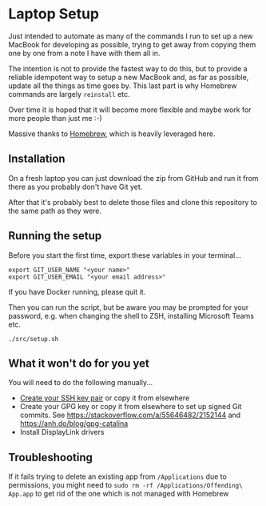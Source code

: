 # Laptop Setup

Just intended to automate as many of the commands I run to set up a new MacBook for developing as possible, trying to get away from copying them one by one from a note I have with them all in.

The intention is not to provide the fastest way to do this, but to provide a reliable idempotent way to setup a new MacBook and, as far as possible, update all the things as time goes by. This last part is why Homebrew commands are largely `reinstall` etc.

Over time it is hoped that it will become more flexible and maybe work for more people than just me :-)

Massive thanks to [Homebrew](https://brew.sh/), which is heavily leveraged here.

## Installation

On a fresh laptop you can just download the zip from GitHub and run it from there as you probably don't have Git yet.

After that it's probably best to delete those files and clone this repository to the same path as they were.

## Running the setup

Before you start the first time, export these variables in your terminal...

    export GIT_USER_NAME "<your name>"
    export GIT_USER_EMAIL "<your email address>"

If you have Docker running, please quit it.

Then you can run the script, but be aware you may be prompted for your password, e.g. when changing the shell to ZSH, installing Microsoft Teams etc.

    ./src/setup.sh

## What it won't do for you yet

You will need to do the following manually...

* [Create your SSH key pair](https://docs.github.com/en/github/authenticating-to-github/generating-a-new-ssh-key-and-adding-it-to-the-ssh-agent#generating-a-new-ssh-key) or copy it from elsewhere
* Create your GPG key or copy it from elsewhere to set up signed Git commits. See https://stackoverflow.com/a/55646482/2152144 and https://anh.do/blog/gpg-catalina
* Install DisplayLink drivers

## Troubleshooting

If it fails trying to delete an existing app from `/Applications` due to permissions, you might need to `sudo rm -rf /Applications/Offending\ App.app` to get rid of the one which is not managed with Homebrew
